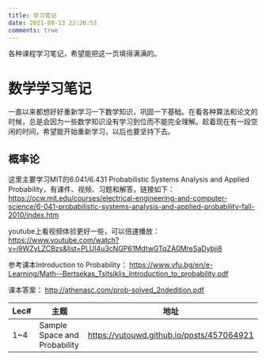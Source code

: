 ```yaml
---
title: 学习笔记
date: 2021-09-13 22:26:53
comments: true
---
```


各种课程学习笔记，希望能把这一页填得满满的。

# 数学学习笔记
一直以来都想好好重新学习一下数学知识，巩固一下基础。在看各种算法和论文的时候，总是会因为一些数学知识没有学习到位而不能完全理解。趁着现在有一段空闲的时间，希望能开始重新学习，以后也要坚持下去。

## 概率论

这里主要学习MIT的6.041/6.431 Probabilistic Systems Analysis and Applied Probability，有课件、视频、习题和解答，链接如下：
<https://ocw.mit.edu/courses/electrical-engineering-and-computer-science/6-041-probabilistic-systems-analysis-and-applied-probability-fall-2010/index.htm>

youtube上看视频体验更好一些，可以倍速播放：
<https://www.youtube.com/watch?v=j9WZyLZCBzs&list=PLUl4u3cNGP61MdtwGTqZA0MreSaDybji8>

参考课本Introduction to Probability：
<https://www.vfu.bg/en/e-Learning/Math--Bertsekas_Tsitsiklis_Introduction_to_probability.pdf>

课本答案：
<http://athenasc.com/prob-solved_2ndedition.pdf>

| Lec# | 主题 | 地址 |
| --- | --- | --- |
| 1~4 | Sample Space and Probability | <https://yutouwd.github.io/posts/457064921> |
